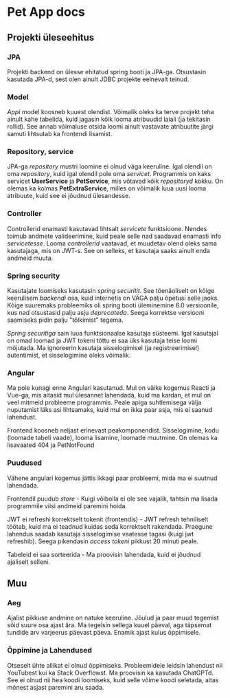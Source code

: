 # Pet App docs

## Projekti üleseehitus

### JPA

Projekti backend on ülesse ehitatud spring booti ja JPA-ga. Otsustasin kasutada JPA-d, sest olen ainult JDBC projekte eelnevalt teinud.

### Model

*Appi* model koosneb kuuest olendist. Võimalik oleks ka terve projekt teha ainult kahe tabelida, kuid jagasin kõik looma atribuudid laiali (ja tekitasin rollid). See annab võimaluse otsida loomi ainult vastavate atribuutite järgi samuti lihtsutab ka frontendi lisamist.

### Repository, service

JPA-ga *repository* mustri loomine ei olnud väga keeruline. Igal olendil on oma *repository*, kuid igal olendil pole oma *servicet*. Programmis on kaks servicet **UserService** ja **PetService**, mis võtavad kõik *repositoryd* kokku. On olemas ka kolmas **PetExtraService**, milles on võimalik luua uusi looma atribuute, kuid see ei jõudnud ülesandesse.

### Controller

 Controllerid enamasti kasutavad lihtsalt *servicete* funktsioone. 
 Nendes toimub andmete valideerimine, kuid peale selle nad saadavad enamasti info *servicetesse*. Looma *controllerid* vaatavad, et muudetav olend oleks sama kasutajaga, mis on JWT-s. See on selleks, et kasutaja saaks ainult enda andmeid muuta.
 
### Spring security

Kasutajate loomiseks kasutasin *spring securitit*. See tõenäoliselt on kõige keerulisem *backendi* osa, kuid internetis on VÄGA palju õpetusi selle jaoks. Kõige suuremaks probleemiks oli spring booti üleminemine 6.0 versioonile, kus nad otsustasid palju asju *deprecateda*. Seega korrektse versiooni saamiseks pidin palju "tõlkimist" tegema.

*Spring securitiga* sain luua funktsionaalse kasutaja süsteemi. Igal kasutajal on omad loomad ja JWT tokeni tõttu ei saa üks kasutaja teise loomi mõjutada. Ma ignoreerin kasutaja sisselogimisel (ja registreerimisel) autentimist, et sisselogimine oleks võimalik. 

### Angular

Ma pole kunagi enne Angulari kasutanud. Mul on väike kogemus Reacti ja Vue-ga, mis aitasid mul ülesannet lahendada, kuid ma kardan, et mul on veel mitmeid probleeme programmis. Peale apiga suhtlemisega välja nuputamist läks asi lihtsamaks, kuid mul on ikka paar asja, mis ei saanud lahendust.

Frontend koosneb neljast erinevast peakomponendist. Sisselogimine, kodu (loomade tabeli vaade), looma lisamine, loomade muutmine. On olemas ka lisavaated 404 ja PetNotFound 

### Puudused

Vähene angulari kogemus jättis ikkagi paar probleemi, mida ma ei suutnud lahendada. 

Frontendil puudub *store* - Kuigi võibolla ei ole see vajalik, tahtsin ma lisada programmile viisi andmeid paremini hoida.

JWT ei refreshi korrektselt tokenit (frontendis) - JWT refresh tehniliselt töötab, kuid ma ei teadnud kuidas seda korrektselt rakendada. Praegune lahendus saadab kasutaja sisselogimise vaatesse tagasi (kuigi jwt refreshib). Seega pikendasin *access tokeni* pikkust 20 minuti peale.

Tabeleid ei saa sorteerida - Ma proovisin lahendada, kuid ei jõudnud ajaliselt selleni.

## Muu

### Aeg

Ajalist pikkuse andmine on natuke keeruline. Jõulud ja paar muud tegemist sõid suure osa ajast ära. Ma tegelsin sellega kuuel päeval, aga täpsemat tundide arv varjeerus päevast päeva. Enamik ajast kulus õppimisele. 

### Õppimine ja Lahendused

Otseselt ühte allikat ei olnud õppimiseks. Probleemidele leidsin lahendust nii YouTubest kui ka Stack Overflowst. Ma proovisin ka kasutada ChatGPTd. See ei olnud nii hea koodi loomiseks, kuid selle võime koodi seletada, aitas mõnest asjast paremini aru saada. 













